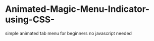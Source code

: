 # Animated-Magic-Menu-Indicator-using-CSS-
simple animated tab menu for beginners no javascript needed
